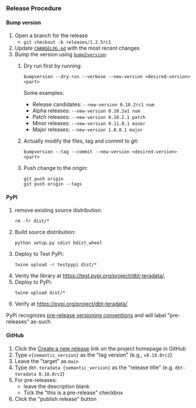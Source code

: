 ### Release Procedure

#### Bump version

1. Open a branch for the release
    - `git checkout -b releases/1.2.5rc1`
1. Update [`CHANGELOG.md`](CHANGELOG.md) with the most recent changes
1. Bump the version using [`bump2version`](https://github.com/c4urself/bump2version/#bump2version):
    1. Dry run first by running:
        ```
        bumpversion --dry-run --verbose --new-version <desired-version> <part>
        ```

        Some examples:
        - Release candidates: `--new-version 0.10.2rc1 num`
        - Alpha releases: `--new-version 0.10.2a1 num`
        - Patch releases: `--new-version 0.10.2.1 patch`
        - Minor releases: `--new-version 0.11.0.1 minor`
        - Major releases: `--new-version 1.0.0.1 major`
    1. Actually modify the files, tag and commit to git:
        ```
        bumpversion --tag --commit --new-version <desired-version> <part>
        ```
    1. Push change to the origin:
        ```
        git push origin
        git push origin --tags
        ```

#### PyPI

1. remove existing source distribution:
    ```
    rm -fr dist/*
    ```
1. Build source distribution:
    ```
    python setup.py sdist bdist_wheel
    ```
1. Deploy to Test PyPi:
    ```
    twine upload -r testpypi dist/*
    ```
1. Verity the library at https://test.pypi.org/project/dbt-teradata/.
1. Deploy to PyPi:
    ```
    twine upload dist/*
    ```
1. Verify at https://pypi.org/project/dbt-teradata/

PyPi recognizes [pre-release versioning conventions](https://packaging.python.org/guides/distributing-packages-using-setuptools/#pre-release-versioning) and will label "pre-releases" as-such.

#### GitHub

1. Click the [Create a new release](https://github.com/Teradata/dbt-teradata/releases/new) link on the project homepage in GitHub
1. Type `v{semantic_version}` as the "tag version" (e.g., `v0.18.0rc2`)
1. Leave the "target" as `main`
1. Type `dbt-teradata {semantic_version}` as the "release title" (e.g. `dbt-teradata 0.18.0rc2`)
1. For pre-releases:
    - leave the description blank
    - Tick the "this is a pre-release" checkbox
1. Click the "publish release" button
